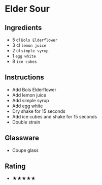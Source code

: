 # Elder Sour

## Ingredients
- 5 cl `Bols Elderflower`
- 3 cl `lemon juice`
- 2 cl `simple syrup`
- 1 `egg white`
- 8 `ice cubes`

## Instructions
- Add Bols Elderflower
- Add lemon juice
- Add simple syrup
- Add egg white
- Dry shake for 15 seconds
- Add ice cubes and shake for 15 seconds
- Double strain

## Glassware
- Coupe glass

## Rating
- ★★★★★